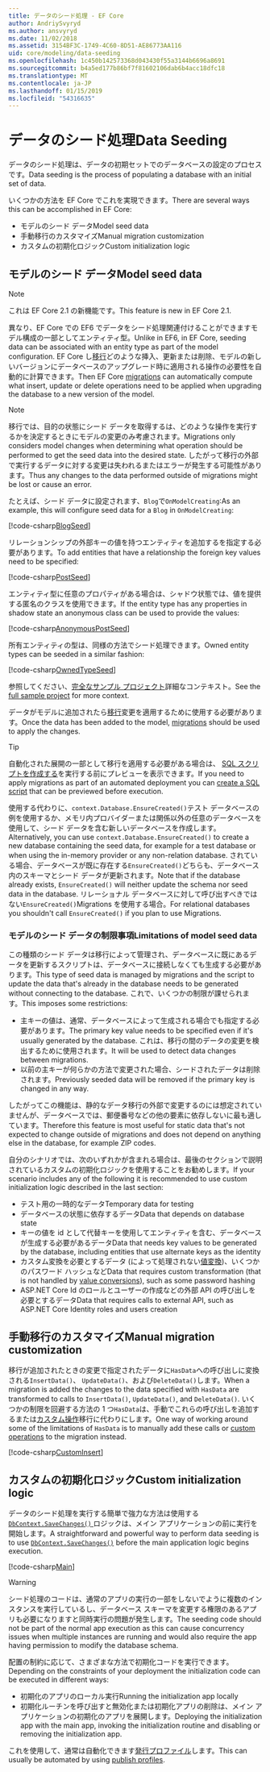 ```yaml
---
title: データのシード処理 - EF Core
author: AndriySvyryd
ms.author: ansvyryd
ms.date: 11/02/2018
ms.assetid: 3154BF3C-1749-4C60-8D51-AE86773AA116
uid: core/modeling/data-seeding
ms.openlocfilehash: 1c450b142573368d043430f55a3144b6696a8691
ms.sourcegitcommit: b4a5ed177b86bf7f81602106dab6b4acc18dfc18
ms.translationtype: MT
ms.contentlocale: ja-JP
ms.lasthandoff: 01/15/2019
ms.locfileid: "54316635"
---
```

# <a name="data-seeding"></a><span data-ttu-id="75688-102">データのシード処理</span><span class="sxs-lookup"><span data-stu-id="75688-102">Data Seeding</span></span>

<span data-ttu-id="75688-103">データのシード処理は、データの初期セットでのデータベースの設定のプロセスです。</span><span class="sxs-lookup"><span data-stu-id="75688-103">Data seeding is the process of populating a database with an initial set of data.</span></span>

<span data-ttu-id="75688-104">いくつかの方法を EF Core でこれを実現できます。</span><span class="sxs-lookup"><span data-stu-id="75688-104">There are several ways this can be accomplished in EF Core:</span></span>
* <span data-ttu-id="75688-105">モデルのシード データ</span><span class="sxs-lookup"><span data-stu-id="75688-105">Model seed data</span></span>
* <span data-ttu-id="75688-106">手動移行のカスタマイズ</span><span class="sxs-lookup"><span data-stu-id="75688-106">Manual migration customization</span></span>
* <span data-ttu-id="75688-107">カスタムの初期化ロジック</span><span class="sxs-lookup"><span data-stu-id="75688-107">Custom initialization logic</span></span>

## <a name="model-seed-data"></a><span data-ttu-id="75688-108">モデルのシード データ</span><span class="sxs-lookup"><span data-stu-id="75688-108">Model seed data</span></span>

> [!NOTE]
> <span data-ttu-id="75688-109">これは EF Core 2.1 の新機能です。</span><span class="sxs-lookup"><span data-stu-id="75688-109">This feature is new in EF Core 2.1.</span></span>

<span data-ttu-id="75688-110">異なり、EF Core での EF6 でデータをシード処理関連付けることができますモデル構成の一部としてエンティティ型。</span><span class="sxs-lookup"><span data-stu-id="75688-110">Unlike in EF6, in EF Core, seeding data can be associated with an entity type as part of the model configuration.</span></span> <span data-ttu-id="75688-111">EF Core し[移行](xref:core/managing-schemas/migrations/index)どのような挿入、更新または削除、モデルの新しいバージョンにデータベースのアップグレード時に適用される操作の必要性を自動的に計算できます。</span><span class="sxs-lookup"><span data-stu-id="75688-111">Then EF Core [migrations](xref:core/managing-schemas/migrations/index) can automatically compute what insert, update or delete operations need to be applied when upgrading the database to a new version of the model.</span></span>

> [!NOTE]
> <span data-ttu-id="75688-112">移行では、目的の状態にシード データを取得するは、どのような操作を実行するかを決定するときにモデルの変更のみ考慮されます。</span><span class="sxs-lookup"><span data-stu-id="75688-112">Migrations only considers model changes when determining what operation should be performed to get the seed data into the desired state.</span></span> <span data-ttu-id="75688-113">したがって移行の外部で実行するデータに対する変更は失われるまたはエラーが発生する可能性があります。</span><span class="sxs-lookup"><span data-stu-id="75688-113">Thus any changes to the data performed outside of migrations might be lost or cause an error.</span></span>

<span data-ttu-id="75688-114">たとえば、シード データに設定されます、`Blog`で`OnModelCreating`:</span><span class="sxs-lookup"><span data-stu-id="75688-114">As an example, this will configure seed data for a `Blog` in `OnModelCreating`:</span></span>

[!code-csharp[BlogSeed](../../../samples/core/Modeling/DataSeeding/DataSeedingContext.cs?name=BlogSeed)]

<span data-ttu-id="75688-115">リレーションシップの外部キーの値を持つエンティティを追加するを指定する必要があります。</span><span class="sxs-lookup"><span data-stu-id="75688-115">To add entities that have a relationship the foreign key values need to be specified:</span></span>

[!code-csharp[PostSeed](../../../samples/core/Modeling/DataSeeding/DataSeedingContext.cs?name=PostSeed)]

<span data-ttu-id="75688-116">エンティティ型に任意のプロパティがある場合は、シャドウ状態では、値を提供する匿名のクラスを使用できます。</span><span class="sxs-lookup"><span data-stu-id="75688-116">If the entity type has any properties in shadow state an anonymous class can be used to provide the values:</span></span>

[!code-csharp[AnonymousPostSeed](../../../samples/core/Modeling/DataSeeding/DataSeedingContext.cs?name=AnonymousPostSeed)]

<span data-ttu-id="75688-117">所有エンティティの型は、同様の方法でシード処理できます。</span><span class="sxs-lookup"><span data-stu-id="75688-117">Owned entity types can be seeded in a similar fashion:</span></span>

[!code-csharp[OwnedTypeSeed](../../../samples/core/Modeling/DataSeeding/DataSeedingContext.cs?name=OwnedTypeSeed)]

<span data-ttu-id="75688-118">参照してください、[完全なサンプル プロジェクト](https://github.com/aspnet/EntityFramework.Docs/tree/master/samples/core/Modeling/DataSeeding)詳細なコンテキスト。</span><span class="sxs-lookup"><span data-stu-id="75688-118">See the [full sample project](https://github.com/aspnet/EntityFramework.Docs/tree/master/samples/core/Modeling/DataSeeding) for more context.</span></span>

<span data-ttu-id="75688-119">データがモデルに追加されたら[移行](xref:core/managing-schemas/migrations/index)変更を適用するために使用する必要があります。</span><span class="sxs-lookup"><span data-stu-id="75688-119">Once the data has been added to the model, [migrations](xref:core/managing-schemas/migrations/index) should be used to apply the changes.</span></span>

> [!TIP]
> <span data-ttu-id="75688-120">自動化された展開の一部として移行を適用する必要がある場合は、 [SQL スクリプトを作成する](xref:core/managing-schemas/migrations/index#generate-sql-scripts)を実行する前にプレビューを表示できます。</span><span class="sxs-lookup"><span data-stu-id="75688-120">If you need to apply migrations as part of an automated deployment you can [create a SQL script](xref:core/managing-schemas/migrations/index#generate-sql-scripts) that can be previewed before execution.</span></span>

<span data-ttu-id="75688-121">使用する代わりに、`context.Database.EnsureCreated()`テスト データベースの例を使用するか、メモリ内プロバイダーまたは関係以外の任意のデータベースを使用して、シード データを含む新しいデータベースを作成します。</span><span class="sxs-lookup"><span data-stu-id="75688-121">Alternatively, you can use `context.Database.EnsureCreated()` to create a new database containing the seed data, for example for a test database or when using the in-memory provider or any non-relation database.</span></span> <span data-ttu-id="75688-122">されている場合、データベースが既に存在する`EnsureCreated()`どちらも、データベース内のスキーマとシード データが更新されます。</span><span class="sxs-lookup"><span data-stu-id="75688-122">Note that if the database already exists, `EnsureCreated()` will neither update the schema nor seed data in the database.</span></span> <span data-ttu-id="75688-123">リレーショナル データベースに対して呼び出すべきではない`EnsureCreated()`Migrations を使用する場合。</span><span class="sxs-lookup"><span data-stu-id="75688-123">For relational databases you shouldn't call `EnsureCreated()` if you plan to use Migrations.</span></span>

### <a name="limitations-of-model-seed-data"></a><span data-ttu-id="75688-124">モデルのシード データの制限事項</span><span class="sxs-lookup"><span data-stu-id="75688-124">Limitations of model seed data</span></span>

<span data-ttu-id="75688-125">この種類のシード データは移行によって管理され、データベースに既にあるデータを更新するスクリプトは、データベースに接続しなくても生成する必要があります。</span><span class="sxs-lookup"><span data-stu-id="75688-125">This type of seed data is managed by migrations and the script to update the data that's already in the database needs to be generated without connecting to the database.</span></span> <span data-ttu-id="75688-126">これで、いくつかの制限が課せられます。</span><span class="sxs-lookup"><span data-stu-id="75688-126">This imposes some restrictions:</span></span>
* <span data-ttu-id="75688-127">主キーの値は、通常、データベースによって生成される場合でも指定する必要があります。</span><span class="sxs-lookup"><span data-stu-id="75688-127">The primary key value needs to be specified even if it's usually generated by the database.</span></span> <span data-ttu-id="75688-128">これは、移行の間のデータの変更を検出するために使用されます。</span><span class="sxs-lookup"><span data-stu-id="75688-128">It will be used to detect data changes between migrations.</span></span>
* <span data-ttu-id="75688-129">以前の主キーが何らかの方法で変更された場合、シードされたデータは削除されます。</span><span class="sxs-lookup"><span data-stu-id="75688-129">Previously seeded data will be removed if the primary key is changed in any way.</span></span>

<span data-ttu-id="75688-130">したがってこの機能は、静的なデータ移行の外部で変更するのには想定されていませんが、データベースでは、郵便番号などの他の要素に依存しないに最も適しています。</span><span class="sxs-lookup"><span data-stu-id="75688-130">Therefore this feature is most useful for static data that's not expected to change outside of migrations and does not depend on anything else in the database, for example ZIP codes.</span></span>

<span data-ttu-id="75688-131">自分のシナリオでは、次のいずれかが含まれる場合は、最後のセクションで説明されているカスタムの初期化ロジックを使用することをお勧めします。</span><span class="sxs-lookup"><span data-stu-id="75688-131">If your scenario includes any of the following it is recommended to use custom initialization logic described in the last section:</span></span>
* <span data-ttu-id="75688-132">テスト用の一時的なデータ</span><span class="sxs-lookup"><span data-stu-id="75688-132">Temporary data for testing</span></span>
* <span data-ttu-id="75688-133">データベースの状態に依存するデータ</span><span class="sxs-lookup"><span data-stu-id="75688-133">Data that depends on database state</span></span>
* <span data-ttu-id="75688-134">キーの値を id として代替キーを使用してエンティティを含む、データベースが生成する必要があるデータ</span><span class="sxs-lookup"><span data-stu-id="75688-134">Data that needs key values to be generated by the database, including entities that use alternate keys as the identity</span></span>
* <span data-ttu-id="75688-135">カスタム変換を必要とするデータ (によって処理されない[値変換](xref:core/modeling/value-conversions))、いくつかのパスワード ハッシュなど</span><span class="sxs-lookup"><span data-stu-id="75688-135">Data that requires custom transformation (that is not handled by [value conversions](xref:core/modeling/value-conversions)), such as some password hashing</span></span>
* <span data-ttu-id="75688-136">ASP.NET Core Id のロールとユーザーの作成などの外部 API の呼び出しを必要とするデータ</span><span class="sxs-lookup"><span data-stu-id="75688-136">Data that requires calls to external API, such as ASP.NET Core Identity roles and users creation</span></span>

## <a name="manual-migration-customization"></a><span data-ttu-id="75688-137">手動移行のカスタマイズ</span><span class="sxs-lookup"><span data-stu-id="75688-137">Manual migration customization</span></span>

<span data-ttu-id="75688-138">移行が追加されたときの変更で指定されたデータに`HasData`への呼び出しに変換される`InsertData()`、 `UpdateData()`、および`DeleteData()`します。</span><span class="sxs-lookup"><span data-stu-id="75688-138">When a migration is added the changes to the data specified with `HasData` are transformed to calls to `InsertData()`, `UpdateData()`, and `DeleteData()`.</span></span> <span data-ttu-id="75688-139">いくつかの制限を回避する方法の 1 つ`HasData`は、手動でこれらの呼び出しを追加するまたは[カスタム操作](xref:core/managing-schemas/migrations/operations)移行に代わりにします。</span><span class="sxs-lookup"><span data-stu-id="75688-139">One way of working around some of the limitations of `HasData` is to manually add these calls or [custom operations](xref:core/managing-schemas/migrations/operations) to the migration instead.</span></span>

[!code-csharp[CustomInsert](../../../samples/core/Modeling/DataSeeding/Migrations/20181102235626_Initial.cs?name=CustomInsert)]

## <a name="custom-initialization-logic"></a><span data-ttu-id="75688-140">カスタムの初期化ロジック</span><span class="sxs-lookup"><span data-stu-id="75688-140">Custom initialization logic</span></span>

<span data-ttu-id="75688-141">データのシード処理を実行する簡単で強力な方法は使用する[ `DbContext.SaveChanges()` ](xref:core/saving/index)ロジックは、メイン アプリケーションの前に実行を開始します。</span><span class="sxs-lookup"><span data-stu-id="75688-141">A straightforward and powerful way to perform data seeding is to use [`DbContext.SaveChanges()`](xref:core/saving/index) before the main application logic begins execution.</span></span>

[!code-csharp[Main](../../../samples/core/Modeling/DataSeeding/Program.cs?name=CustomSeeding)]

> [!WARNING]
> <span data-ttu-id="75688-142">シード処理のコードは、通常のアプリの実行の一部をしないでように複数のインスタンスを実行しているし、データベース スキーマを変更する権限のあるアプリも必要になりますと同時実行の問題が発生します。</span><span class="sxs-lookup"><span data-stu-id="75688-142">The seeding code should not be part of the normal app execution as this can cause concurrency issues when multiple instances are running and would also require the app having permission to modify the database schema.</span></span>

<span data-ttu-id="75688-143">配置の制約に応じて、さまざまな方法で初期化コードを実行できます。</span><span class="sxs-lookup"><span data-stu-id="75688-143">Depending on the constraints of your deployment the initialization code can be executed in different ways:</span></span>
* <span data-ttu-id="75688-144">初期化のアプリのローカル実行</span><span class="sxs-lookup"><span data-stu-id="75688-144">Running the initialization app locally</span></span>
* <span data-ttu-id="75688-145">初期化ルーチンを呼び出すと無効化または初期化アプリの削除は、メイン アプリケーションの初期化のアプリを展開します。</span><span class="sxs-lookup"><span data-stu-id="75688-145">Deploying the initialization app with the main app, invoking the initialization routine and disabling or removing the initialization app.</span></span>

<span data-ttu-id="75688-146">これを使用して、通常は自動化できます[発行プロファイル](https://docs.microsoft.com/en-us/aspnet/core/host-and-deploy/visual-studio-publish-profiles)します。</span><span class="sxs-lookup"><span data-stu-id="75688-146">This can usually be automated by using [publish profiles](https://docs.microsoft.com/en-us/aspnet/core/host-and-deploy/visual-studio-publish-profiles).</span></span>
